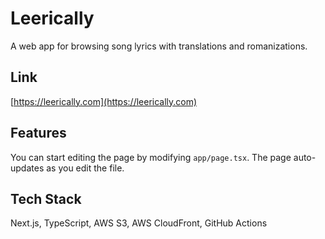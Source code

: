 # Leerically

A web app for browsing song lyrics with translations and romanizations.

## Link

[https://leerically.com](https://leerically.com)

## Features

You can start editing the page by modifying `app/page.tsx`. The page auto-updates as you edit the file.

## Tech Stack

Next.js, TypeScript, AWS S3, AWS CloudFront, GitHub Actions